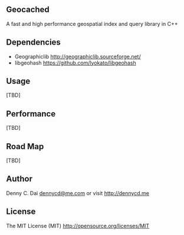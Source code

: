 ## Geocached 
A fast and high performance geospatial index and query library in C++


## Dependencies

* Geographiclib <http://geographiclib.sourceforge.net/>
* libgeohash <https://github.com/lyokato/libgeohash>



## Usage
[TBD]

## Performance
[TBD]

## Road Map
[TBD]

## Author 
Denny C. Dai <dennycd@me.com> or visit <http://dennycd.me>

## License 
The MIT License (MIT) 
<http://opensource.org/licenses/MIT>
